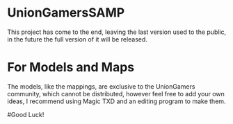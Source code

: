 # UnionGamersSAMP
This project has come to the end, leaving the last version used to the public, in the future the full version of it will be released.
# For Models and Maps
The models, like the mappings, are exclusive to the UnionGamers community, which cannot be distributed, however feel free to add your own ideas, I recommend using Magic TXD and an editing program to make them.

#Good Luck!
